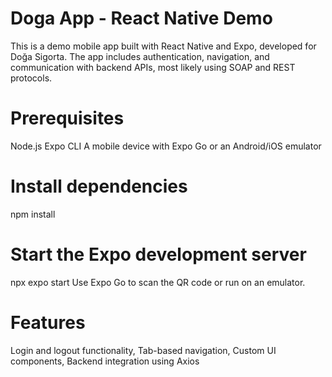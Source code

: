 # Doga App - React Native Demo
This is a demo mobile app built with React Native and Expo, developed for Doğa Sigorta. The app includes authentication, navigation, and communication with backend APIs, most likely using SOAP and REST protocols.

# Prerequisites
Node.js
Expo CLI
A mobile device with Expo Go or an Android/iOS emulator

# Install dependencies
npm install

# Start the Expo development server
npx expo start
Use Expo Go to scan the QR code or run on an emulator.

# Features
Login and logout functionality, Tab-based navigation, Custom UI components, Backend integration using Axios
